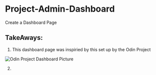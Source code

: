 # Project-Admin-Dashboard
Create a Dashboard Page 

TakeAways:
---
1. This dashboard page was inspiried by this set up by the Odin Project

![Odin Project Dashboard Picture](Side-BarImages/dashboard-project.png)


2.
